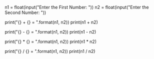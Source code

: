 n1 = float(input("Enter the First Number: "))
n2 = float(input("Enter the Second Number: "))

print("{} + {} = ".format(n1, n2))
print(n1 + n2)

print("{} - {} = ".format(n1, n2))
print(n1 - n2)

print("{} * {} = ".format(n1, n2))
print(n1 * n2)

print("{} / {} = ".format(n1, n2))
print(n1 / n2)
